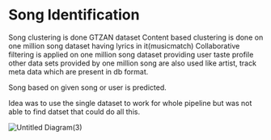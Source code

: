 # Song Identification
Song clustering is done GTZAN dataset 
Content based clustering is done on one million song dataset having lyrics in it(musicmatch)
Collaborative filtering is applied on one million song dataset providing user taste profile
other data sets provided by one million song are also used like artist, track meta data which are present in db format.

Song based on given song or user is predicted.

Idea was to use the single dataset to work for whole pipeline but was not able to find datset that could do all this.

![Untitled Diagram(3)](https://user-images.githubusercontent.com/23521085/129492033-02954525-3d17-4635-8def-dae99bfd6e1a.jpg)

